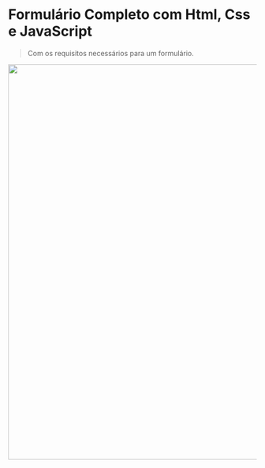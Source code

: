 # Formulário Completo com Html, Css e JavaScript

> <p>Com os requisitos necessários para um formulário.</p>

<img src="https://user-images.githubusercontent.com/102268481/208222471-1415e99c-6c96-45c5-afb7-9636c824161a.png" width="800px">
